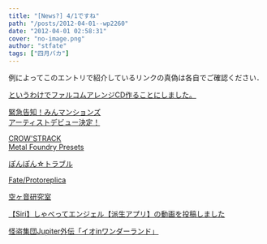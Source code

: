```yaml
---
title: "[News?] 4/1ですね"
path: "/posts/2012-04-01--wp2260"
date: "2012-04-01 02:58:31"
cover: "no-image.png"
author: "stfate"
tags: ["四月バカ"]
---
```


<style type="text/css">
<!--
p {white-space: pre-wrap};
-->
</style>

例によってこのエントリで紹介しているリンクの真偽は各自でご確認ください．

<a href="http://www.nastychildren.jp/" target="_blank">というわけでファルコムアレンジCD作ることにしました。</a>

<a href="http://www.rekka.jp/" target="_blank">緊急告知！みんマンションズ アーティストデビュー決定！</a>

<a href="http://www.crowsclaw.info/"  target="_blank">CROW'STRACK Metal Foundry Presets</a>

<a href="http://www.vivix.info/"  target="_blank">ぽんぽん☆トラブル</a>

<a href="http://www.circle-wave.net/" target="_blank">Fate/Protoreplica</a>

<a href="http://blankfield.but.jp/" target="_blank">空ヶ音研究室</a>

<a href="http://prq.blog44.fc2.com/blog-entry-396.html" target="_blank">【Siri】しゃべってエンジェル【派生アプリ】の動画を投稿しました</a>

<a href="http://soranetarium.com/april/" target="_blank">怪盗集団Jupiter外伝「イオinワンダーランド」</a>
